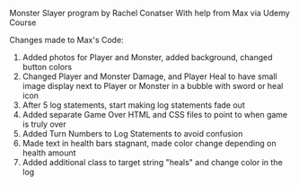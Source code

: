 Monster Slayer program by Rachel Conatser
With help from Max via Udemy Course

Changes made to Max's Code:
1. Added photos for Player and Monster, added background, changed button colors
2. Changed Player and Monster Damage, and Player Heal to have small image display next to Player or Monster in a bubble with sword or heal icon
3. After 5 log statements, start making log statements fade out
4. Added separate Game Over HTML and CSS files to point to when game is truly over
5. Added Turn Numbers to Log Statements to avoid confusion
6. Made text in health bars stagnant, made color change depending on health amount
7. Added additional class to target string "heals" and change color in the log